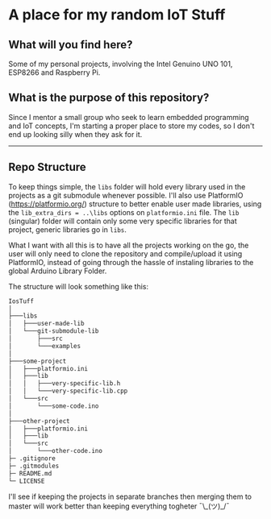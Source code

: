 # A place for my random IoT Stuff

## What will you find here?
Some of my personal projects, involving the Intel Genuino UNO 101, ESP8266 and Raspberry Pi.

## What is the purpose of this repository?
Since I mentor a small group who seek to learn embedded programming and IoT concepts, I'm starting a proper place to store my codes, so I don't end up looking silly when they ask for it.

---

## Repo Structure
To keep things simple, the ```libs``` folder will hold every library used in the projects as a git submodule whenever possible. I'll also use PlatformIO (https://platformio.org/) structure to better enable user made libraries, using the ```lib_extra_dirs = ..\libs``` options on ```platformio.ini``` file. The ```lib``` (singular) folder will contain only some very specific libraries for that project, generic libraries go in ```libs```. 

What I want with all this is to have all the projects working on the go, the user will only need to clone the repository and compile/upload it using PlatformIO, instead of going through the hassle of instaling libraries to the global Arduino Library Folder.

The structure will look something like this:

```sh
IosTuff
│
├───libs
│   ├───user-made-lib
│   └───git-submodule-lib
│       ├───src
│       └───examples
│           
├───some-project
│   ├───platformio.ini
│   ├───lib
│   │   ├───very-specific-lib.h
│	│	└───very-specific-lib.cpp
│   └───src
│	 	└───some-code.ino
│
├───other-project
│   ├───platformio.ini
│   ├───lib
│   └───src
│	 	└───other-code.ino
├─ .gitignore
├─ .gitmodules
├─ README.md
└─ LICENSE 
```

I'll see if keeping the projects in separate branches then merging them to master will work better than keeping everything togheter ¯\\\_(ツ)_/¯
